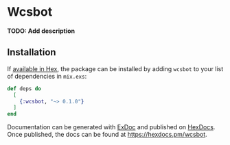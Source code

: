 # Wcsbot

**TODO: Add description**

## Installation

If [available in Hex](https://hex.pm/docs/publish), the package can be installed
by adding `wcsbot` to your list of dependencies in `mix.exs`:

```elixir
def deps do
  [
    {:wcsbot, "~> 0.1.0"}
  ]
end
```

Documentation can be generated with [ExDoc](https://github.com/elixir-lang/ex_doc)
and published on [HexDocs](https://hexdocs.pm). Once published, the docs can
be found at <https://hexdocs.pm/wcsbot>.

